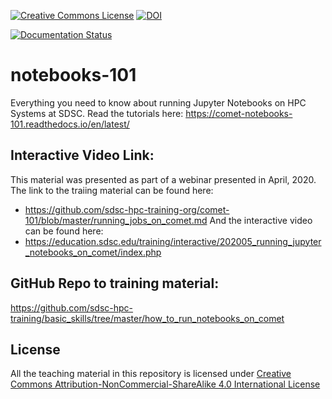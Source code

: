 <a rel="license" href="http://creativecommons.org/licenses/by-nc-sa/4.0/"><img alt="Creative Commons License" style="border-width:0" src="https://i.creativecommons.org/l/by-nc-sa/4.0/80x15.png" /></a>
[![DOI](https://zenodo.org/badge/DOI/10.5281/zenodo.3478666.svg)](https://doi.org/10.5281/zenodo.3478666)

[![Documentation Status](https://readthedocs.org/projects/comet-notebooks-101/badge/?version=latest)](https://comet-notebooks-101.readthedocs.io/en/latest/?badge=latest)

# notebooks-101
Everything you need to know about running Jupyter Notebooks on HPC Systems at SDSC.
Read the tutorials here: https://comet-notebooks-101.readthedocs.io/en/latest/

## Interactive Video Link:
This material was presented as part of a webinar presented in April, 2020. The link to the traiing material can be found here:
* https://github.com/sdsc-hpc-training-org/comet-101/blob/master/running_jobs_on_comet.md
And the interactive video can be found here:
* https://education.sdsc.edu/training/interactive/202005_running_jupyter_notebooks_on_comet/index.php

## GitHub Repo to training material:
https://github.com/sdsc-hpc-training/basic_skills/tree/master/how_to_run_notebooks_on_comet


## License

All the teaching material in this repository is licensed under [Creative Commons Attribution-NonCommercial-ShareAlike 4.0 International License](https://creativecommons.org/licenses/by-nc-sa/4.0/)
